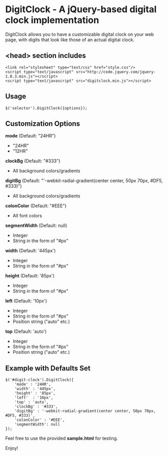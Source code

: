 DigitClock - A jQuery-based digital clock implementation
================================

DigitClock allows you to have a customizable digital clock on your web page, with digits that look like those of an actual digital clock.

\<head\> section includes
---
	<link rel="stylesheet" type="text/css" href="style.css"/>
	<script type="text/javascript" src="http://code.jquery.com/jquery-1.8.3.min.js"></script>
	<script type="text/javascript" src="digitclock.min.js"></script>

Usage
---
	
	$('selector').DigitClock({options});
	
Customization Options
---

**mode** (Default: "24HR")
- "24HR"
- "12HR"

**clockBg** (Default: "#333")
- All background colors/gradients

**digitBg** (Default: "'-webkit-radial-gradient(center center, 50px 70px, #DF5, #333)")
- All background colors/gradients

**colonColor** (Default: "#EEE")
- All font colors

**segmentWidth** (Default: null)
- Integer
- String in the form of "#px"

**width** (Default: '445px')
- Integer
- String in the form of "#px"

**height** (Default: '85px')
- Integer
- String in the form of "#px"

**left** (Default: '10px')
- Integer
- String in the form of "#px"
- Position string ("auto" etc.)

**top** (Default: 'auto')
- Integer
- String in the form of "#px"
- Position string ("auto" etc.)

Example with Defaults Set
---

	$('#digit-clock').DigitClock({
		'mode' : '24HR',
		'width' : '445px',
		'height' : '85px',
		'left'	: '10px',
		'top' : 'auto',
		'clockBg' : '#333',
		'digitBg' : '-webkit-radial-gradient(center center, 50px 70px, #DF5, #333)',
		'colonColor' : '#EEE',
		'segmentWidth': null
	});

Feel free to use the provided **sample.html** for testing.

Enjoy!